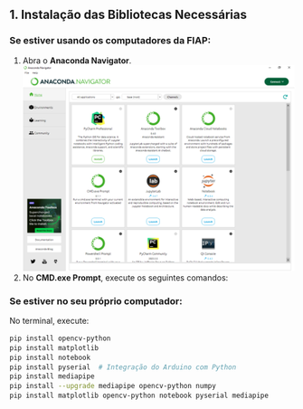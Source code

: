 ## 1. Instalação das Bibliotecas Necessárias

### **Se estiver usando os computadores da FIAP:**

1. Abra o **Anaconda Navigator**.
![ANACONDA NAVIGATOR](/aula20250307/assets/img/AnacondaNavigator.png)
2. No **CMD.exe Prompt**, execute os seguintes comandos:

### **Se estiver no seu próprio computador:**

No terminal, execute:

```sh
pip install opencv-python
pip install matplotlib
pip install notebook
pip install pyserial  # Integração do Arduino com Python
pip install mediapipe
pip install --upgrade mediapipe opencv-python numpy
pip install matplotlib opencv-python notebook pyserial mediapipe
```